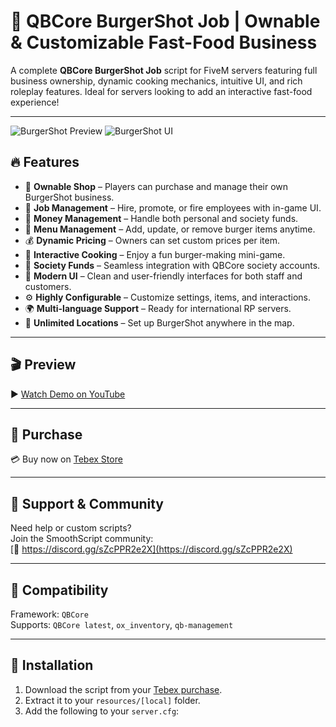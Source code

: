 # 🍔 QBCore BurgerShot Job | Ownable & Customizable Fast-Food Business

A complete **QBCore BurgerShot Job** script for FiveM servers featuring full business ownership, dynamic cooking mechanics, intuitive UI, and rich roleplay features. Ideal for servers looking to add an interactive fast-food experience!

---

![BurgerShot Preview](https://dunb17ur4ymx4.cloudfront.net/wysiwyg/1198781/fe25e27f4525fc23caba0ed52e32d8ea4b7cc537.png)
![BurgerShot UI](https://dunb17ur4ymx4.cloudfront.net/wysiwyg/1198781/5ca92ddaf4ed8864777eea69f7563f7bc26ec98f.png)

## 🔥 Features

- 🏪 **Ownable Shop** – Players can purchase and manage their own BurgerShot business.  
- 👔 **Job Management** – Hire, promote, or fire employees with in-game UI.  
- 💸 **Money Management** – Handle both personal and society funds.  
- 🧾 **Menu Management** – Add, update, or remove burger items anytime.  
- 💰 **Dynamic Pricing** – Owners can set custom prices per item.  
- 🍳 **Interactive Cooking** – Enjoy a fun burger-making mini-game.  
- 🏦 **Society Funds** – Seamless integration with QBCore society accounts.  
- 🎨 **Modern UI** – Clean and user-friendly interfaces for both staff and customers.  
- ⚙️ **Highly Configurable** – Customize settings, items, and interactions.  
- 🌍 **Multi-language Support** – Ready for international RP servers.  
- 📍 **Unlimited Locations** – Set up BurgerShot anywhere in the map.

---

## 🎬 Preview

▶️ [Watch Demo on YouTube](https://youtu.be/24mrZAyG3RE)

---

## 🛒 Purchase

💳 Buy now on [Tebex Store](https://smoothscript.tebex.io/package/6822657)

---

## 💬 Support & Community

Need help or custom scripts?  
Join the SmoothScript community:  
[🔗 https://discord.gg/sZcPPR2e2X](https://discord.gg/sZcPPR2e2X)

---

## 📂 Compatibility

Framework: `QBCore`  
Supports: `QBCore latest`, `ox_inventory`, `qb-management`

---

## 📌 Installation

1. Download the script from your [Tebex purchase](https://smoothscript.tebex.io/package/6822657).
2. Extract it to your `resources/[local]` folder.
3. Add the following to your `server.cfg`:

